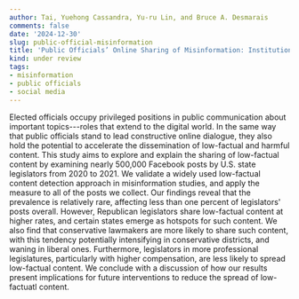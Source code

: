 ```yaml
---
author: Tai, Yuehong Cassandra, Yu-ru Lin, and Bruce A. Desmarais
comments: false
date: '2024-12-30'
slug: public-official-misinformation
title: 'Public Officials’ Online Sharing of Misinformation: Institutional and Ideological Checks'
kind: under review
tags:
- misinformation
- public officials
- social media
---
```



Elected officials occupy privileged positions in public communication about important topics---roles that extend to the digital world. In the same way that public officials stand to lead constructive online dialogue, they also hold the potential to accelerate the dissemination of low-factual and harmful content. This study aims to explore and explain the sharing of low-factual content by examining nearly 500,000 Facebook posts by U.S. state legislators from 2020 to 2021. We validate a widely used low-factual content detection approach in misinformation studies, and apply the measure to all of the posts we collect. Our findings reveal that the prevalence is relatively rare, affecting less than one percent of legislators' posts overall. However, Republican legislators share low-factual content at higher rates, and certain states emerge as hotspots for such content. We also find that conservative lawmakers are more likely to share such content, with this tendency potentially intensifying in conservative districts, and waning in liberal ones. Furthermore, legislators in more professional legislatures, particularly with higher compensation, are less likely to spread low-factual content. We conclude with a discussion of how our results present implications for future interventions to reduce the spread of low-factuatl content.